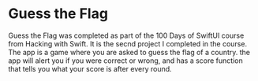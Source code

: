 # Guess the Flag
 Guess the Flag was completed as part of the 100 Days of SwiftUI course from Hacking with Swift. It is the secnd project I completed in the course. The app is a game where you are asked to guess the flag of a country. the app will alert you if you were correct or wrong, and has a score function that tells you what your score is after every round.
